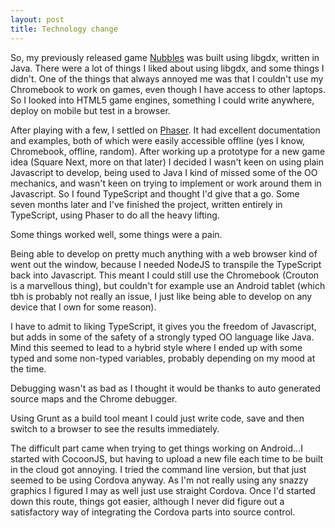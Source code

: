 ```yaml
---
layout: post
title: Technology change
---
```


So, my previously released game [Nubbles](/nubbles) was built using libgdx, written in Java. There were a lot of things I liked about using libgdx, and some things I didn't. One of the things that always annoyed me was that I couldn't use my Chromebook to work on games, even though I have access to other laptops. So I looked into HTML5 game engines, something I could write anywhere, deploy on mobile but test in a browser.

After playing with a few, I settled on [Phaser](http://phaser.io/). It had excellent documentation and examples, both of which were easily accessible offline (yes I know, Chromebook, offline, random). After working up a prototype for a new game idea (Square Next, more on that later) I decided I wasn't keen on using plain Javascript to develop, being used to Java I kind of missed some of the OO mechanics, and wasn't keen on trying to implement or work around them in Javascript. So I found TypeScript and thought I'd give that a go. Some seven months later and I've finished the project, written entirely in TypeScript, using Phaser to do all the heavy lifting.

Some things worked well, some things were a pain.

Being able to develop on pretty much anything with a web browser kind of went out the window, because I needed NodeJS to transpile the TypeScript back into Javascript. This meant I could still use the Chromebook (Crouton is a marvellous thing), but couldn't for example use an Android tablet (which tbh is probably not really an issue, I just like being able to develop on any device that I own for some reason).

I have to admit to liking TypeScript, it gives you the freedom of Javascript, but adds in some of the safety of a strongly typed OO language like Java. Mind this seemed to lead to a hybrid style where I ended up with some typed and some non-typed variables, probably depending on my mood at the time.

Debugging wasn't as bad as I thought it would be thanks to auto generated source maps and the Chrome debugger.

Using Grunt as a build tool meant I could just write code, save and then switch to a browser to see the results immediately.

The difficult part came when trying to get things working on Android...I started with CocoonJS, but having to upload a new file each time to be built in the cloud got annoying. I tried the command line version, but that just seemed to be using Cordova anyway. As I'm not really using any snazzy graphics I figured I may as well just use straight Cordova. Once I'd started down this route, things got easier, although I never did figure out a satisfactory way of integrating the Cordova parts into source control.
